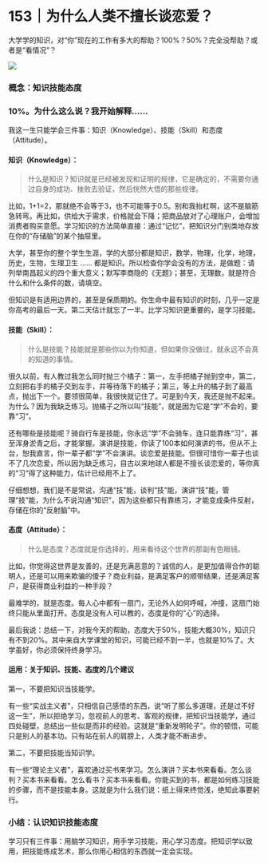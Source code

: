 # 153｜为什么人类不擅长谈恋爱？

大学学的知识，对“你”现在的工作有多大的帮助？100%？50%？完全没帮助？或者是“看情况”？

![](../img/3b78a271bd35acfbcdcc65029938188a.jpg)

### 概念：知识技能态度

### 10%。为什么这么说？我开始解释……

我这一生只能学会三件事：知识（Knowledge）、技能（Skill）和态度（Attitude）。

#### 知识（Knowledge）：

> 什么是知识？知识就是已经被发现和证明的规律，它是确定的，不需要你通过自身的成功、挫败去验证，然后恍然大悟的那些规律。

比如，1+1=2，那就绝不会等于3，也不可能等于0.5。别和我抬杠啊，这不是脑筋急转弯。再比如，供给大于需求，价格就会下降；把商品放对了心理账户，会增加消费者购买意愿。学习知识的方法简单直接：通过“记忆”，把知识分门别类地存放在你的“存储脑”的某个抽屉里。

大学，甚至你的整个学生生涯，学的大部分都是知识，数学，物理，化学，地理，历史，生物，生理卫生 …… 都是知识。所以检查你学会没有的方法，是做题：请列举南昌起义的四个重大意义；默写李商隐的《无题》；甚至，无理数，就是符合什么和什么条件的数，请填空。

但知识是有适用边界的，甚至是保质期的。你生命中最有知识的时刻，几乎一定是你高考的最后一天。第二天估计就忘了一半。比学习知识更重要的，是学习技能。

#### 技能（Skill）：

> 什么是技能？技能就是那些你以为你知道，但如果你没做过，就永远不会真的知道的事情。

很久以前，有人教过我怎么同时抛三个橘子：第一，左手把橘子抛到空中，第二，立刻把右手的橘子交到左手，并等待落下的橘子；第三，等上升的橘子到了最高点，抛出下一个。要领很简单，我很快就记住了。可是到今天，我还是抛不起来。为什么？因为我缺乏练习。抛橘子之所以叫“技能”，就是因为它是“学”不会的，要靠“习”。

还有哪些是技能呢？骑自行车是技能，你永远“学”不会骑车，连只能靠练“习”，甚至浑身淤青之后，才能掌握。演讲是技能，你读了100本如何演讲的书，但从不上台，恕我直言，你一辈子都“学”不会演讲。谈恋爱是技能。但很可惜你一辈子也谈不了几次恋爱，所以因为缺乏练习，自古以来地球人都是不擅长谈恋爱的，等你真的“习”得了这种能力，估计已经用不上了。

仔细想想，我们是不是常说，沟通“技”能，谈判“技”能，演讲“技”能，管理“技”能，为什么不说沟通“知识”，因为这些都只有靠练习，才能变成条件反射，存储在你的“反射脑”中。

#### 态度（Attitude）：

> 什么是态度？态度就是你选择的，用来看待这个世界的那副有色眼镜。

比如，你觉得这世界是友善的，还是充满恶意的？诚信的人，是更加值得合作的聪明人，还是可以用来欺骗的傻子？商业利益，是满足客户的顺带结果，还是满足客户，是获得商业利益的一种手段？

最难学的，就是态度。每人心中都有一扇门，无论外人如何呼喊，冲撞，这扇门始终只能从里面打开。态度是没有人可以教的，态度是你的“心”的选择。

最后我说：总结一下，对我今天的帮助，态度大于50%，技能大概30%，知识只有不到20%。其中来自大学课堂的知识，可能已经不到一半，也就是10%了。大学虽好，你必须保持终身学习。

#### 运用：关于知识、技能、态度的几个建议

第一，不要把知识当技能学。

有一些“实战主义者”，只相信自己感悟的东西，说“听了那么多道理，还是过不好这一生”，所以拒绝学习，忽视前人的思考、客观的规律，把知识当技能学，通过四处碰壁，总结出一些似是而非的经验。这就是“重新发明轮子”。你的顿悟，可能只是别人的基本功。只有站在前人的肩膀上，人类才能不断进步。

第二，不要把技能当知识学。

有一些“理论主义者”，喜欢通过买书来学习。怎么演讲？买本书来看看。怎么谈判？买本书来看看。怎么看书？买本书来看看。你能买到的书，都是如何练习技能的步骤，而不是技能本身。这就是为什么我们说：纸上得来终觉浅，绝知此事要躬行。

### 小结：认识知识技能态度

学习只有三件事：用脑学习知识，用手学习技能，用心学习态度。把知识学以致用，把技能练成艺术，那么你用心相信的东西就一定会实现。